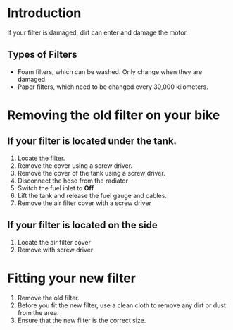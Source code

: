 # Introduction
If your filter is damaged, dirt can enter and damage the motor. 
## Types of Filters
- Foam filters, which can be washed. Only change when they are damaged. 
- Paper filters, which need to be changed every 30,000 kilometers.
# Removing the old filter on your bike
## If your filter is located under the tank.
1. Locate the filter.  
2. Remove the cover using a screw driver.
3. Remove the cover of the tank using a screw driver. 
4. Disconnect the hose from the radiator
5. Switch the fuel inlet to **Off**
6. Lift the tank and release the fuel gauge and cables. 
7. Remove the air filter cover with a screw driver

## If your filter is located on the side
1. Locate the air filter cover
2. Remove with screw driver

# Fitting your new filter
1. Remove the old filter.
2. Before you fit the new filter, use a clean cloth to remove any dirt or dust from the area.
3. Ensure that the new filter is the correct size.



